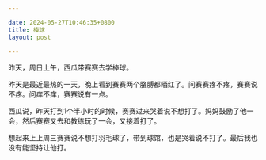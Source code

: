 ```yaml
---

date: 2024-05-27T10:46:35+0800
title: 棒球
layout: post

---
```


昨天，周日上午，西瓜带赛赛去学棒球。

昨天是最近最热的一天，晚上看到赛赛两个胳膊都晒红了。问赛赛疼不疼，赛赛说不疼。问痒不痒，赛赛说有一点。

西瓜说，昨天打到1个半小时的时候，赛赛过来哭着说不想打了。妈妈鼓励了他一会，然后赛赛又去和教练玩了一会，又接着打了。

想起来上上周三赛赛说不想打羽毛球了，带到球馆，也是哭着说不打了。最后我也没有能坚持让他打。
